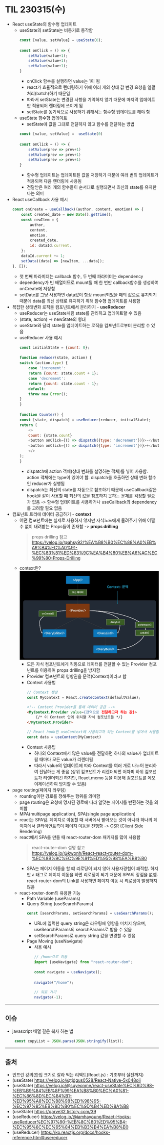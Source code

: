 # TIL 230315(수)

- React useState의 함수형 업데이트
    - useState의 setState는 비동기로 동작함
        ```javascript
        const [value, setValue] = useState(0);

        const onClick = () => {
            setValue(value+1);
            setValue(value+1);
            setValue(value+1);
        }
        ```
        - onClick 함수를 실행하면 value는 1이 됨
        - react가 효율적으로 렌더링하기 위해 여러 개의 상태 값 변경 요청을 일괄 처리(batch)하기 때문임
        - 따라서 setState는 변경된 사항을 기억하지 않기 때문에 마지막 업데이트만 적용되어 렌더링에 쓰이게 됨
        - setState를 동기적으로 사용하기 위해서는 함수형 업데이트를 해야 함
    - useState 함수형 업데이트
        - setState에 값을 그대로 전달하지 않고 함수를 전달하는 방법
        ```javascript
        const [value, setValue] =  useState(0)

        const onClick = () => {
            setValue(prev => prev+1)
            setValue(prev => prev+1)
            setValue(prev => prev+1)
        }
        ```
        - 함수형 업데이트는 업데이트된 값을 저장하기 때문에 여러 번의 업데이트가 적용되어 다음 렌더링에 사용됨
        - 전달받은 여러 개의 함수들이 순서대로 실행되면서 최신의 state를 유지한다는 의미
- React useCallback 사용 예시
    ```javascript
    const onCreate = useCallback((author, content, emotion) => {
        const created_date = new Date().getTime();
        const newItem = {
            author,
            content,
            emotion,
            created_date,
            id: dataId.current,
        };
        dataId.current += 1;
        setData((data) => [newItem, ...data]);
    }, []);
    ```
    - 첫 번째 파라미터는 callback 함수, 두 번째 파라미터는 dependency
    - dependency가 빈 배열이므로 mount될 때 한 번만 callback함수를 생성하여 onCreate에 저장함 
    - setDate를 그냥 사용하면 data값이 항상 mount되었을 때의 값으로 유지되기 때문에 data를 최신 상태로 유지하기 위해 함수형 업데이트를 사용함
- 복잡한 상태변화 로직을 컴포넌트에서 분리하기 - **useReducer**
    - useReducer는 useState처럼 state를 관리하고 업데이트할 수 있음 
    - (state, action) => newState의 형태
    - useState와 달리 state를 업데이트하는 로직을 컴포넌트로부터 분리할 수 있음
    - useReducer 사용 예시
        ```javascript
        const initialState = {count: 0};

        function reducer(state, action) {
        switch (action.type) {
            case 'increment':
            return {count: state.count + 1};
            case 'decrement':
            return {count: state.count - 1};
            default:
            throw new Error();
        }
        }

        function Counter() {
        const [state, dispatch] = useReducer(reducer, initialState);
        return (
            <>
            Count: {state.count}
            <button onClick={() => dispatch({type: 'decrement'})}>-</button>
            <button onClick={() => dispatch({type: 'increment'})}>+</button>
            </>
        );
        }
        ```
        - dispatch에 action 객체(상태 변화를 설명하는 객체)를 넣어 사용함. action 객체에는 type이 있어야 함. dispatch를 호출하면 상태 변화 함수인 reducer가 실행됨
        - dispatch는 최신의 state를 자동으로 참조하기 때문에 useCallback같은 hook을 같이 사용할 때 최신의 값을 참조하지 못하는 문제를 걱정할 필요가 없음 -> 함수형 업데이트를 사용하거나 useCallback의 dependency를 고려할 필요 없음
- 컴포넌트 트리에 데이터 공급하기 - **context**
    - 어떤 컴포넌트에는 실제로 사용하지 않지만 자식노드에게 물려주기 위해 어쩔 수 없이 내려받는 Props들이 존재함 -> **props drilling**
        > props drilling 참고   
        https://velog.io/@ahsy92/%EA%B8%B0%EC%88%A0%EB%A9%B4%EC%A0%91-%EC%83%81%ED%83%9C%EA%B4%80%EB%A6%AC%EC%99%80-Props-Drilling
    - context란?
        ![인프런강의캡쳐](../image/230315.PNG)
        - 모든 자식 컴포넌트에게 직통으로 데이터를 전달할 수 있는 Provider 컴포넌트를 이용하여 props drilling을 방지함
        - Provider 컴포넌트의 영향권을 문맥(Context)이라고 함
        - Context 사용법
            ```javascript
            // Context 생성
            const MyContext = React.createContext(defaultValue);
            ```
            ```html
            <!-- Context Provider를 통해 데이터 공급 -->
            <MyContext.Provider value={전역으로 전달하고자 하는 값}>
                {/* 이 Context 안에 위치할 자식 컴포넌트들 */}
            </MyContext.Provider>
            ```
            ```javascript
            // React hook인 useContext에 사용하고자 하는 Context를 넣어서 사용함
            const data = useContext(MyContext)
            ```
        - Context 사용팁
            - 하나의 Context에서 많은 value를 전달하면 하나의 value가 업데이트될 때마다 모든 value가 리렌더됨
            - 따라서 value의 업데이트에 따라 Context를 여러 개로 나누어 분리하여 전달하는 게 좋음 (상위 컴포넌트가 리렌더되면 어차피 하위 컴포넌트가 리렌더되긴 하지만, React.memo 등을 이용해 컴포넌트를 메모이제이션하여 방지할 수 있음)
- page routing(페이지 라우팅)
    - rounting이란 경로를 정해주는 행위를 의미함
    - page routing은 요청에 명시된 경로에 따라 알맞는 페이지를 반환하는 것을 의미함
    - MPA(multipage application), SPA(single page application)
    - react는 SPA임. 페이지로 이동할 때 서버에서 받아오는 것이 아니라 하나의 페이지에서 클라이언트측이 페이지 이동을 진행함 -> CSR (Client Side Rendering)
    - react에서 SPA를 만들 때 react-router-dom 패키지를 많이 사용함
        > react-router-dom 설명 참고   
        https://velog.io/@kwonh/React-react-router-dom-%EC%8B%9C%EC%9E%91%ED%95%98%EA%B8%B0
        - SPA는 페이지 이동을 할 떄 리로딩이 되지 않아 사용자경험이 쾌적함. 하지만 a 태그로 페이지 이동을 하면 리로딩이 되기 때문에 SPA의 장점을 없앰. react-router-dom의 Link를 사용하면 페이지 이동 시 리로딩이 발생하지 않음
    - react-router-dom의 유용한 기능
        - Path Variable (useParams)
        - Query String (useSearchParams)
            ```javascript
            const [searchParams, setSearchParams] = useSearchParams();
            ```
            - URL에 입력한 query string은 라우팅에 영향을 미치지 않으며, useSearchParams의 searchParams로 받을 수 있음
            - setSearchParams로 query string 값을 변경할 수 있음
        - Page Moving (useNavigate)
            - 사용 예시
                ```javascript
                // /home으로 이동
                import {useNavigate} from "react-router-dom";

                const navigate = useNavigate();

                navigate("/home");
                ```
                ```javascript
                // 뒤로 가기
                navigate(-1);
                ```
---
## 이슈
- javascript 배열 깊은 복사 하는 법
    ```javascript
     const copyList = JSON.parse(JSON.stringify(list));
     ```

---
## 출처
- 인프런 강의(한입 크기로 잘라 먹는 리액트(React.js) : 기초부터 실전까지)
- (useState) https://velog.io/@tjdgus0528/React-Native-5x048oii
- (useState) https://velog.io/@suyeonme/react-useState%EC%9D%98-%EB%B9%84%EB%8F%99%EA%B8%B0%EC%A0%81-%EC%86%8D%EC%84%B1-%ED%95%A8%EC%88%98%ED%98%95-%EC%97%85%EB%8D%B0%EC%9D%B4%ED%8A%B8
- (useState) https://garve32.tistory.com/39
- (useReducer) https://velog.io/@iamhayoung/React-Hooks-useReducer%EC%97%90-%EB%8C%80%ED%95%B4-%EC%95%8C%EC%95%84%EB%B3%B4%EA%B8%B0
- (useReducer) https://ko.reactjs.org/docs/hooks-reference.html#usereducer